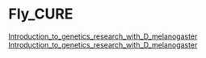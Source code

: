 # Fly_CURE
[Introduction_to_genetics_research_with_D_melanogaster](https://kbieser.github.io/FlyCURE/Introduction_to_genetics_research_with_D_melanogaster.html)
[Introduction_to_genetics_research_with_D_melanogaster](Introduction_to_genetics_research_with_D_melanogaster.md)
